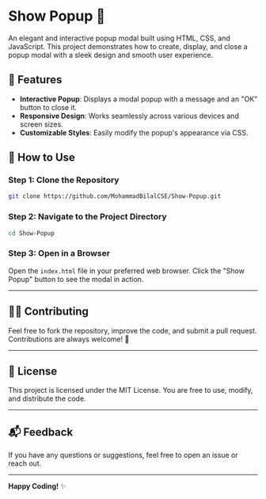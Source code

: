 # Show Popup 💬

An elegant and interactive popup modal built using HTML, CSS, and JavaScript. This project demonstrates how to create, display, and close a popup modal with a sleek design and smooth user experience.


## 🌟 **Features**

- **Interactive Popup**: Displays a modal popup with a message and an "OK" button to close it.
- **Responsive Design**: Works seamlessly across various devices and screen sizes.
- **Customizable Styles**: Easily modify the popup's appearance via CSS.


## 🚀 **How to Use**

### **Step 1: Clone the Repository**

```bash
git clone https://github.com/MohammadBilalCSE/Show-Popup.git
```

### **Step 2: Navigate to the Project Directory**

```bash
cd Show-Popup
```

### **Step 3: Open in a Browser**

Open the `index.html` file in your preferred web browser. Click the "Show Popup" button to see the modal in action.

---


## 🧑‍💻 **Contributing**

Feel free to fork the repository, improve the code, and submit a pull request. Contributions are always welcome! 🎉

---

## 📝 **License**

This project is licensed under the MIT License. You are free to use, modify, and distribute the code.

---

## 📬 **Feedback**

If you have any questions or suggestions, feel free to open an issue or reach out.

---

**Happy Coding!** ✨
